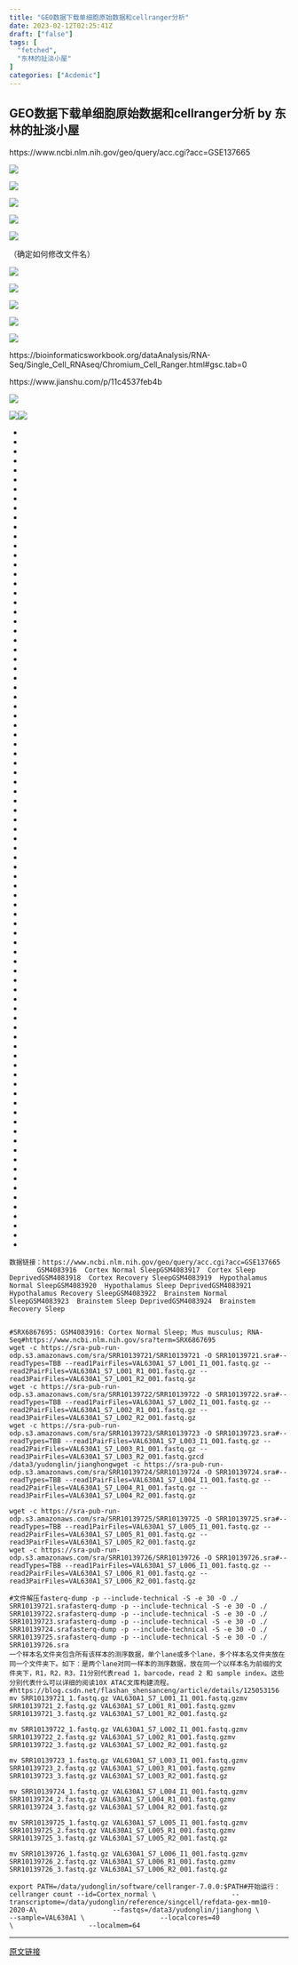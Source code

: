```yaml
---
title: "GEO数据下载单细胞原始数据和cellranger分析"
date: 2023-02-12T02:25:41Z
draft: ["false"]
tags: [
  "fetched",
  "东林的扯淡小屋"
]
categories: ["Acdemic"]
---
```

GEO数据下载单细胞原始数据和cellranger分析 by 东林的扯淡小屋
------
<div><p>https://www.ncbi.nlm.nih.gov/geo/query/acc.cgi?acc=GSE137665</p><p><img data-galleryid="" data-ratio="0.8825214899713467" data-s="300,640" data-type="jpeg" data-w="1396" data-src="https://mmbiz.qpic.cn/mmbiz_png/kZ1wdgAscBp4Xy3ykkyDVgfuNXZhrZYnOXuzERBecsPrwO1LIQxXBZUjkyI9CFlvsUIzBepAgrYhV9yujG4qcw/640?wx_fmt=png" src="https://mmbiz.qpic.cn/mmbiz_png/kZ1wdgAscBp4Xy3ykkyDVgfuNXZhrZYnOXuzERBecsPrwO1LIQxXBZUjkyI9CFlvsUIzBepAgrYhV9yujG4qcw/640?wx_fmt=png"></p><p><img data-galleryid="" data-ratio="0.8284936479128857" data-s="300,640" data-type="jpeg" data-w="1102" data-src="https://mmbiz.qpic.cn/mmbiz_png/kZ1wdgAscBp4Xy3ykkyDVgfuNXZhrZYnQaC74hsFIpicbiazJP4EZFBOHh2HEbAHpjcnReVbEufkdrfD8Js8shgw/640?wx_fmt=png" src="https://mmbiz.qpic.cn/mmbiz_png/kZ1wdgAscBp4Xy3ykkyDVgfuNXZhrZYnQaC74hsFIpicbiazJP4EZFBOHh2HEbAHpjcnReVbEufkdrfD8Js8shgw/640?wx_fmt=png"></p><p><img data-galleryid="" data-ratio="0.8676703645007924" data-s="300,640" data-type="jpeg" data-w="1262" data-src="https://mmbiz.qpic.cn/mmbiz_png/kZ1wdgAscBp4Xy3ykkyDVgfuNXZhrZYnGYfIrzwZJIKiazAn7jcJTchGo4H76WRicM1nCJjAygNHbYReRnKRwWWA/640?wx_fmt=png" src="https://mmbiz.qpic.cn/mmbiz_png/kZ1wdgAscBp4Xy3ykkyDVgfuNXZhrZYnGYfIrzwZJIKiazAn7jcJTchGo4H76WRicM1nCJjAygNHbYReRnKRwWWA/640?wx_fmt=png"></p><p><img data-galleryid="" data-ratio="0.5675925925925925" data-s="300,640" data-type="jpeg" data-w="2160" data-src="https://mmbiz.qpic.cn/mmbiz_png/kZ1wdgAscBp4Xy3ykkyDVgfuNXZhrZYnt6FejhcVH35OQ1qviamcia72NDIbTksGeEs7DdbAJFokx6viaWe9vrFibA/640?wx_fmt=png" src="https://mmbiz.qpic.cn/mmbiz_png/kZ1wdgAscBp4Xy3ykkyDVgfuNXZhrZYnt6FejhcVH35OQ1qviamcia72NDIbTksGeEs7DdbAJFokx6viaWe9vrFibA/640?wx_fmt=png"></p><p><img data-galleryid="" data-ratio="0.5485074626865671" data-s="300,640" data-type="png" data-w="1608" data-src="https://mmbiz.qpic.cn/mmbiz_png/kZ1wdgAscBrwMuAbMPPEKHtDBYqTM0wug4eMtZRv5Olu10mqiczGqsKcJpmAsZvCzFG3oFn7UibGM19PcVypBc5w/640?wx_fmt=png" src="https://mmbiz.qpic.cn/mmbiz_png/kZ1wdgAscBrwMuAbMPPEKHtDBYqTM0wug4eMtZRv5Olu10mqiczGqsKcJpmAsZvCzFG3oFn7UibGM19PcVypBc5w/640?wx_fmt=png"></p><p>（确定如何修改文件名）</p><p><img data-galleryid="" data-ratio="0.5546296296296296" data-s="300,640" data-type="png" data-w="2160" data-src="https://mmbiz.qpic.cn/mmbiz_png/kZ1wdgAscBp4Xy3ykkyDVgfuNXZhrZYn91w0Vpa9XrGBmHMOnxTK0963hCuwhjI74gsldJqBu0BdR9ibaWNj9Sg/640?wx_fmt=png" src="https://mmbiz.qpic.cn/mmbiz_png/kZ1wdgAscBp4Xy3ykkyDVgfuNXZhrZYn91w0Vpa9XrGBmHMOnxTK0963hCuwhjI74gsldJqBu0BdR9ibaWNj9Sg/640?wx_fmt=png"></p><p><img data-galleryid="" data-ratio="0.5" data-s="300,640" data-type="png" data-w="2160" data-src="https://mmbiz.qpic.cn/mmbiz_png/kZ1wdgAscBp4Xy3ykkyDVgfuNXZhrZYnz0Q0fK4MN2dRyTmrfyBNdfS3fibzKlibtiaYV6zibRZApXI8c6QJR6e2tw/640?wx_fmt=png" src="https://mmbiz.qpic.cn/mmbiz_png/kZ1wdgAscBp4Xy3ykkyDVgfuNXZhrZYnz0Q0fK4MN2dRyTmrfyBNdfS3fibzKlibtiaYV6zibRZApXI8c6QJR6e2tw/640?wx_fmt=png"></p><p><img data-galleryid="" data-ratio="0.6385041551246537" data-s="300,640" data-type="png" data-w="722" data-src="https://mmbiz.qpic.cn/mmbiz_png/kZ1wdgAscBrwMuAbMPPEKHtDBYqTM0wuwKljhmnzZqkzEWbYQdzCCOLJlPjS6b87rnH7CMMWDLiaupP99JViav2Q/640?wx_fmt=png" src="https://mmbiz.qpic.cn/mmbiz_png/kZ1wdgAscBrwMuAbMPPEKHtDBYqTM0wuwKljhmnzZqkzEWbYQdzCCOLJlPjS6b87rnH7CMMWDLiaupP99JViav2Q/640?wx_fmt=png"></p><p><img data-galleryid="" data-ratio="0.6008174386920981" data-s="300,640" data-type="png" data-w="734" data-src="https://mmbiz.qpic.cn/mmbiz_png/kZ1wdgAscBrwMuAbMPPEKHtDBYqTM0wuKoXVficjkfXeiajbxJibICW8zSCY9MudWRXkz3g4Ok9IYvupIXBiaJ1I3g/640?wx_fmt=png" src="https://mmbiz.qpic.cn/mmbiz_png/kZ1wdgAscBrwMuAbMPPEKHtDBYqTM0wuKoXVficjkfXeiajbxJibICW8zSCY9MudWRXkz3g4Ok9IYvupIXBiaJ1I3g/640?wx_fmt=png"></p><p><img data-galleryid="" data-ratio="1.7777777777777777" data-s="300,640" data-type="png" data-w="1080" data-src="https://mmbiz.qpic.cn/mmbiz_png/kZ1wdgAscBrwMuAbMPPEKHtDBYqTM0wuNGXtPBM6AaZDYNWoIE0lBeoiaIF0B8Nu2jxvrNSqCbk4KLv7ibicxjqfA/640?wx_fmt=png" src="https://mmbiz.qpic.cn/mmbiz_png/kZ1wdgAscBrwMuAbMPPEKHtDBYqTM0wuNGXtPBM6AaZDYNWoIE0lBeoiaIF0B8Nu2jxvrNSqCbk4KLv7ibicxjqfA/640?wx_fmt=png"></p><p>https://bioinformaticsworkbook.org/dataAnalysis/RNA-Seq/Single_Cell_RNAseq/Chromium_Cell_Ranger.html#gsc.tab=0</p><p>https://www.jianshu.com/p/11c4537feb4b</p><p><img data-galleryid="" data-ratio="0.648696682464455" data-s="300,640" data-type="png" data-w="1688" data-src="https://mmbiz.qpic.cn/mmbiz_png/kZ1wdgAscBp4Xy3ykkyDVgfuNXZhrZYnzf45O5REYrj2mcbm5HnibBZRVn5gvYCjDthC6mP79XMFuPjGKeYaRZQ/640?wx_fmt=png" src="https://mmbiz.qpic.cn/mmbiz_png/kZ1wdgAscBp4Xy3ykkyDVgfuNXZhrZYnzf45O5REYrj2mcbm5HnibBZRVn5gvYCjDthC6mP79XMFuPjGKeYaRZQ/640?wx_fmt=png"></p><p><img data-galleryid="" data-ratio="0.5189814814814815" data-s="300,640" data-type="png" data-w="2160" data-src="https://mmbiz.qpic.cn/mmbiz_png/kZ1wdgAscBp4Xy3ykkyDVgfuNXZhrZYn4ACcBibohBbiaX5Nia6coPhr1V55FsfG9fxQW2D9hcIXGVZcH1ABNU3cg/640?wx_fmt=png" src="https://mmbiz.qpic.cn/mmbiz_png/kZ1wdgAscBp4Xy3ykkyDVgfuNXZhrZYn4ACcBibohBbiaX5Nia6coPhr1V55FsfG9fxQW2D9hcIXGVZcH1ABNU3cg/640?wx_fmt=png"><img data-ratio="0.6843065693430657" data-type="png" data-w="1644" data-src="https://mmbiz.qpic.cn/mmbiz_png/kZ1wdgAscBp4Xy3ykkyDVgfuNXZhrZYn05djBA4RucLRlp4IsJFO5UL9lXxtgRyVAWG6gwdB3ia7sJq37GC3Bww/640?wx_fmt=png" src="https://mmbiz.qpic.cn/mmbiz_png/kZ1wdgAscBp4Xy3ykkyDVgfuNXZhrZYn05djBA4RucLRlp4IsJFO5UL9lXxtgRyVAWG6gwdB3ia7sJq37GC3Bww/640?wx_fmt=png"></p><section><ul><li><li><li><li><li><li><li><li><li><li><li><li><li><li><li><li><li><li><li><li><li><li><li><li><li><li><li><li><li><li><li><li><li><li><li><li><li><li><li><li><li><li><li><li><li><li><li><li><li><li><li><li><li><li><li><li><li><li><li><li><li><li><li><li><li><li><li><li><li><li><li><li><li><li><li><li><li><li><li><li><li><li><li><li><li><li><li></ul><pre data-lang="properties"><code><span><span>数据链接：https</span>:<span>//www.ncbi.nlm.nih.gov/geo/query/acc.cgi?acc=GSE137665</span></span></code><code><span><br></span></code><code><span>       </span></code><code><span><span>GSM4083916</span>  <span>Cortex Normal Sleep</span></span></code><code><span><span>GSM4083917</span>  <span>Cortex Sleep Deprived</span></span></code><code><span><span>GSM4083918</span>  <span>Cortex Recovery Sleep</span></span></code><code><span><span>GSM4083919</span>  <span>Hypothalamus Normal Sleep</span></span></code><code><span><span>GSM4083920</span>  <span>Hypothalamus Sleep Deprived</span></span></code><code><span><span>GSM4083921</span>  <span>Hypothalamus Recovery Sleep</span></span></code><code><span><span>GSM4083922</span>  <span>Brainstem Normal Sleep</span></span></code><code><span><span>GSM4083923</span>  <span>Brainstem Sleep Deprived</span></span></code><code><span><span>GSM4083924</span>  <span>Brainstem Recovery Sleep</span></span></code><code><span><br></span></code><code><span><br></span></code><code><span><br></span></code><code><span><span>#SRX6867695: GSM4083916: Cortex Normal Sleep; Mus musculus; RNA-Seq</span></span></code><code><span><span>#https://www.ncbi.nlm.nih.gov/sra?term=SRX6867695</span></span></code><code><span><br></span></code><code><span><span>wget</span> <span>-c https://sra-pub-run-odp.s3.amazonaws.com/sra/SRR10139721/SRR10139721 -O SRR10139721.sra</span></span></code><code><span><span>#--readTypes=TBB --read1PairFiles=VAL630A1_S7_L001_I1_001.fastq.gz --read2PairFiles=VAL630A1_S7_L001_R1_001.fastq.gz --read3PairFiles=VAL630A1_S7_L001_R2_001.fastq.gz</span></span></code><code><span><br></span></code><code><span><span>wget</span> <span>-c https://sra-pub-run-odp.s3.amazonaws.com/sra/SRR10139722/SRR10139722 -O SRR10139722.sra</span></span></code><code><span><span>#--readTypes=TBB --read1PairFiles=VAL630A1_S7_L002_I1_001.fastq.gz --read2PairFiles=VAL630A1_S7_L002_R1_001.fastq.gz --read3PairFiles=VAL630A1_S7_L002_R2_001.fastq.gz</span></span></code><code><span><br></span></code><code><span><span>wget</span> <span>-c https://sra-pub-run-odp.s3.amazonaws.com/sra/SRR10139723/SRR10139723 -O SRR10139723.sra</span></span></code><code><span><span>#--readTypes=TBB --read1PairFiles=VAL630A1_S7_L003_I1_001.fastq.gz --read2PairFiles=VAL630A1_S7_L003_R1_001.fastq.gz --read3PairFiles=VAL630A1_S7_L003_R2_001.fastq.gz</span></span></code><code><span><span>cd</span> <span>/data3/yudonglin/jianghong</span></span></code><code><span><span>wget</span> <span>-c https://sra-pub-run-odp.s3.amazonaws.com/sra/SRR10139724/SRR10139724 -O SRR10139724.sra</span></span></code><code><span><span>#--readTypes=TBB --read1PairFiles=VAL630A1_S7_L004_I1_001.fastq.gz --read2PairFiles=VAL630A1_S7_L004_R1_001.fastq.gz --read3PairFiles=VAL630A1_S7_L004_R2_001.fastq.gz</span></span></code><code><span><br></span></code><code><span><br></span></code><code><span><span>wget</span> <span>-c https://sra-pub-run-odp.s3.amazonaws.com/sra/SRR10139725/SRR10139725 -O SRR10139725.sra</span></span></code><code><span><span>#--readTypes=TBB --read1PairFiles=VAL630A1_S7_L005_I1_001.fastq.gz --read2PairFiles=VAL630A1_S7_L005_R1_001.fastq.gz --read3PairFiles=VAL630A1_S7_L005_R2_001.fastq.gz</span></span></code><code><span><br></span></code><code><span><span>wget</span> <span>-c https://sra-pub-run-odp.s3.amazonaws.com/sra/SRR10139726/SRR10139726 -O SRR10139726.sra</span></span></code><code><span><span>#--readTypes=TBB --read1PairFiles=VAL630A1_S7_L006_I1_001.fastq.gz --read2PairFiles=VAL630A1_S7_L006_R1_001.fastq.gz --read3PairFiles=VAL630A1_S7_L006_R2_001.fastq.gz</span></span></code><code><span><br></span></code><code><span><br></span></code><code><span><span>#文件解压</span></span></code><code><span><span>fasterq-dump</span> <span>-p --include-technical -S -e 30 -O ./ SRR10139721.sra</span></span></code><code><span><span>fasterq-dump</span> <span>-p --include-technical -S -e 30 -O ./ SRR10139722.sra</span></span></code><code><span><span>fasterq-dump</span> <span>-p --include-technical -S -e 30 -O ./ SRR10139723.sra</span></span></code><code><span><span>fasterq-dump</span> <span>-p --include-technical -S -e 30 -O ./ SRR10139724.sra</span></span></code><code><span><span>fasterq-dump</span> <span>-p --include-technical -S -e 30 -O ./ SRR10139725.sra</span></span></code><code><span><span>fasterq-dump</span> <span>-p --include-technical -S -e 30 -O ./ SRR10139726.sra</span></span></code><code><span><br></span></code><code><span><span>一个样本名文件夹包含所有该样本的测序数据，单个lane或多个lane，多个样本名文件夹放在同一个文件夹下。如下：是两个lane对同一样本的测序数据，放在同一个以样本名为前缀的文件夹下，R1，R2，R3，I1分别代表read</span> <span>1，barcode，read 2 和 sample index。这些分别代表什么可以详细的阅读10X ATAC文库构建流程。</span></span></code><code><span><span>#https://blog.csdn.net/flashan_shensanceng/article/details/125053156</span></span></code><code><span><br></span></code><code><span><span>mv</span> <span>SRR10139721_1.fastq.gz VAL630A1_S7_L001_I1_001.fastq.gz</span></span></code><code><span><span>mv</span> <span>SRR10139721_2.fastq.gz VAL630A1_S7_L001_R1_001.fastq.gz</span></span></code><code><span><span>mv</span> <span>SRR10139721_3.fastq.gz VAL630A1_S7_L001_R2_001.fastq.gz</span></span></code><code><span><br></span></code><code><span><br></span></code><code><span><span>mv</span> <span>SRR10139722_1.fastq.gz VAL630A1_S7_L002_I1_001.fastq.gz</span></span></code><code><span><span>mv</span> <span>SRR10139722_2.fastq.gz VAL630A1_S7_L002_R1_001.fastq.gz</span></span></code><code><span><span>mv</span> <span>SRR10139722_3.fastq.gz VAL630A1_S7_L002_R2_001.fastq.gz</span></span></code><code><span><br></span></code><code><span><br></span></code><code><span><span>mv</span> <span>SRR10139723_1.fastq.gz VAL630A1_S7_L003_I1_001.fastq.gz</span></span></code><code><span><span>mv</span> <span>SRR10139723_2.fastq.gz VAL630A1_S7_L003_R1_001.fastq.gz</span></span></code><code><span><span>mv</span> <span>SRR10139723_3.fastq.gz VAL630A1_S7_L003_R2_001.fastq.gz</span></span></code><code><span><br></span></code><code><span><br></span></code><code><span><span>mv</span> <span>SRR10139724_1.fastq.gz VAL630A1_S7_L004_I1_001.fastq.gz</span></span></code><code><span><span>mv</span> <span>SRR10139724_2.fastq.gz VAL630A1_S7_L004_R1_001.fastq.gz</span></span></code><code><span><span>mv</span> <span>SRR10139724_3.fastq.gz VAL630A1_S7_L004_R2_001.fastq.gz</span></span></code><code><span><br></span></code><code><span><br></span></code><code><span><span>mv</span> <span>SRR10139725_1.fastq.gz VAL630A1_S7_L005_I1_001.fastq.gz</span></span></code><code><span><span>mv</span> <span>SRR10139725_2.fastq.gz VAL630A1_S7_L005_R1_001.fastq.gz</span></span></code><code><span><span>mv</span> <span>SRR10139725_3.fastq.gz VAL630A1_S7_L005_R2_001.fastq.gz</span></span></code><code><span><br></span></code><code><span><br></span></code><code><span><span>mv</span> <span>SRR10139726_1.fastq.gz VAL630A1_S7_L006_I1_001.fastq.gz</span></span></code><code><span><span>mv</span> <span>SRR10139726_2.fastq.gz VAL630A1_S7_L006_R1_001.fastq.gz</span></span></code><code><span><span>mv</span> <span>SRR10139726_3.fastq.gz VAL630A1_S7_L006_R2_001.fastq.gz</span></span></code><code><span><br></span></code><code><span><br></span></code><code><span><span>export</span> <span>PATH=/data/yudonglin/software/cellranger-7.0.0:$PATH</span></span></code><code><span><span>#开始运行：</span></span></code><code><span><span>cellranger</span> <span>count --id=Cortex_normal \</span></span></code><code><span>                   --transcriptome=/data/yudonglin/reference/singcell/refdata-gex-mm10-2020-A\</span></code><code><span>                   --fastqs=/data3/yudonglin/jianghong \</span></code><code><span>                   --sample=VAL630A1 \</span></code><code><span>                   --localcores=40 \</span></code><code><span>                   --localmem=64</span></code></pre></section><p><mp-style-type data-value="3"></mp-style-type></p></div>  
<hr>
<a href="https://mp.weixin.qq.com/s/eyP4NFWND29AWxTlcJ4tzA",target="_blank" rel="noopener noreferrer">原文链接</a>
